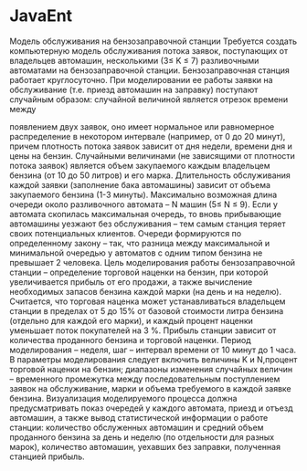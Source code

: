 # JavaEnt
 
Модель обслуживания на бензозаправочной станции
Требуется создать компьютерную модель обслуживания потока заявок,​ поступающих от владельцев автомашин, несколькими (​3​≤ ​K ​≤ ​7) разливочными автоматами ​на бензозаправочной станции.
Бензозаправочная станция работает круглосуточно. При моделировании ее работы заявки на обслуживание (т.е. приезд автомашин на заправку) поступают случайным образом: случайной величиной является отрезок времени между
    
появлением двух заявок, оно имеет нормальное или равномерное распределение в некотором интервале (например, от 0 до 20 минут), причем плотность потока заявок зависит от дня недели, времени дня и цены на бензин. Случайными величинами (не зависящими от плотности потока заявок) является
объем закупаемого каждым владельцем бензина (от 10 до 50 литров) и его марка.​ Длительность обслуживания каждой заявки (заполнение бака автомашины) зависит от объема закупаемого бензина (1-3 минуты).
Максимально возможная длина очереди около разливочного автомата – ​N машин (​5≤​ ​N ≤​ ​9)​. Если у автомата скопилась максимальная очередь, то вновь прибывающие автомашины уезжают без обслуживания – тем самым станция теряет своих потенциальных клиентов. Очереди формируются по определенному закону – так, что разница между максимальной и минимальной очередью у автоматов с одним типом бензина не превышает 2 человека.
Цель моделирования работы бензозаправочной станции – определение торговой наценки н​а бензин, при которой увеличивается прибыль от его продажи, а также вычисление необходимых запасов бензина каждой марки (на день и на неделю). Считается, что торговая наценка может устанавливаться владельцем станции в пределах от 5 до 15% от базовой стоимости литра бензина (отдельно для каждой его марки), и каждый процент наценки уменьшает поток покупателей на 3 %. Прибыль станции зависит от количества проданного бензина и торговой наценки.
Период моделирования – неделя, шаг – интервал времени от 10 минут до 1 часа. В параметры моделирования следует включить величины ​K и​ ​N,​процент торговой наценки на бензин; диапазоны изменения случайных величин – временного промежутка между последовательным поступлением заявок на обслуживание, марки и объема требуемого в каждой заявке бензина.
Визуализация моделируемого процесса должна предусматривать показ очередей у каждого автомата, приезд и отъезд автомашин, а также вывод статистической информации о работе станции: количество обслуженных автомашин и средний объем проданного бензина за день и неделю (по отдельности для разных марок), количество автомашин, уехавших без заправки, полученная станцией прибыль.
